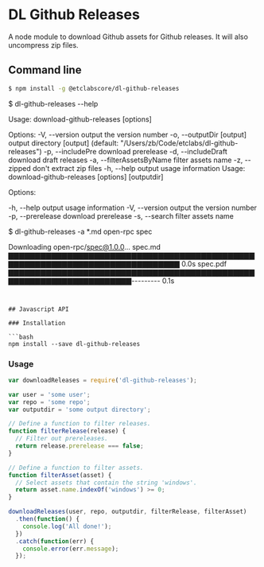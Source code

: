 # DL Github Releases

A node module to download Github assets for Github releases. It will also uncompress zip files.

## Command line

```bash
$ npm install -g @etclabscore/dl-github-releases
```

$ dl-github-releases --help

Usage: download-github-releases [options] <user> <repo>

Options:
  -V, --version                      output the version number
  -o, --outputDir [output]           output directory [output] (default: "/Users/zb/Code/etclabs/dl-github-releases")
  -p, --includePre                   download prerelease
  -d, --includeDraft                 download draft releases
  -a, --filterAssetsByName <rexexp>  filter assets name
  -z, --zipped                       don't extract zip files
  -h, --help                         output usage information
Usage: download-github-releases [options] <user> <repo> [outputdir]

Options:

  -h, --help             output usage information
  -V, --version          output the version number
  -p, --prerelease       download prerelease
  -s, --search <regexp>  filter assets name


$ dl-github-releases -a *.md open-rpc spec

Downloading open-rpc/spec@1.0.0...
spec.md                  ▇▇▇▇▇▇▇▇▇▇▇▇▇▇▇▇▇▇▇▇▇▇▇▇▇▇▇▇▇▇▇▇▇▇▇▇▇▇▇▇▇▇▇▇▇▇▇▇▇▇▇▇▇▇▇▇▇▇▇▇▇▇▇▇▇▇▇▇▇▇▇▇▇▇▇▇▇▇ 0.0s
spec.pdf                 ▇▇▇▇▇▇▇▇▇▇▇▇▇▇▇▇▇▇▇▇▇▇▇▇▇▇▇▇▇▇▇▇▇▇▇▇▇▇▇▇▇▇▇▇▇▇▇▇▇▇▇▇▇▇▇▇▇▇▇▇▇▇▇▇▇▇▇▇▇--------- 0.1s
```


## Javascript API

### Installation

```bash
npm install --save dl-github-releases
```

### Usage

```javascript
var downloadReleases = require('dl-github-releases');

var user = 'some user';
var repo = 'some repo';
var outputdir = 'some output directory';

// Define a function to filter releases.
function filterRelease(release) {
  // Filter out prereleases.
  return release.prerelease === false;
}

// Define a function to filter assets.
function filterAsset(asset) {
  // Select assets that contain the string 'windows'.
  return asset.name.indexOf('windows') >= 0;
}

downloadReleases(user, repo, outputdir, filterRelease, filterAsset)
  .then(function() {
    console.log('All done!');
  })
  .catch(function(err) {
    console.error(err.message);
  });
```
